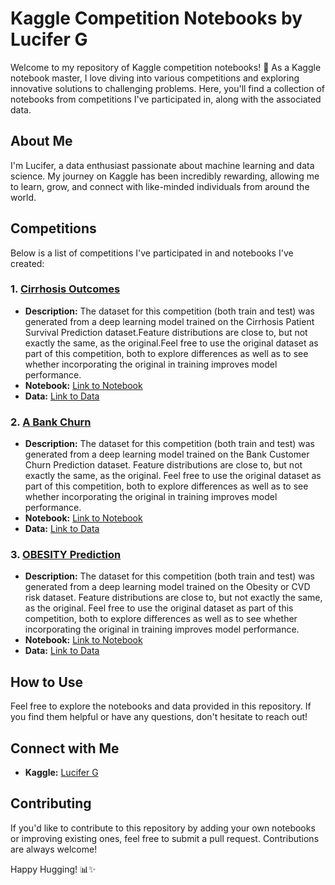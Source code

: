 # Kaggle Competition Notebooks by Lucifer G

Welcome to my repository of Kaggle competition notebooks! 🚀 As a Kaggle notebook master,
I love diving into various competitions and exploring innovative solutions to challenging problems. 
Here, you'll find a collection of notebooks from competitions I've participated in, along with the associated data.

## About Me
I'm Lucifer, a data enthusiast passionate about machine learning and data science. 
My journey on Kaggle has been incredibly rewarding, allowing me to learn, grow, and connect with like-minded individuals from around the world.

## Competitions
Below is a list of competitions I've participated in and notebooks I've created:

### 1. [Cirrhosis Outcomes](https://www.kaggle.com/competitions/playground-series-s3e26/)
- **Description:** The dataset for this competition (both train and test) was generated from a deep learning model trained on the Cirrhosis Patient Survival Prediction dataset.Feature distributions are close to, but not exactly the same, as the original.Feel free to use the original dataset as part of this competition, both to explore differences as well as to see whether incorporating the original in training improves model performance.
- **Notebook:** [Link to Notebook](https://www.kaggle.com/code/luficergfree/it-s-me-luficer-g)
- **Data:** [Link to Data](https://www.kaggle.com/competitions/playground-series-s3e26/data)

### 2. [A Bank Churn](https://www.kaggle.com/competitions/playground-series-s4e1/)
- **Description:** The dataset for this competition (both train and test) was generated from a deep learning model trained on the Bank Customer Churn Prediction dataset. Feature distributions are close to, but not exactly the same, as the original. Feel free to use the original dataset as part of this competition, both to explore differences as well as to see whether incorporating the original in training improves model performance.
- **Notebook:** [Link to Notebook](https://www.kaggle.com/code/luficergfree/simplicity-is-the-key-to-success)
- **Data:** [Link to Data](https://www.kaggle.com/competitions/playground-series-s4e1/data)

### 3. [OBESITY Prediction](https://www.kaggle.com/competitions/playground-series-s4e2/)
- **Description:** The dataset for this competition (both train and test) was generated from a deep learning model trained on the Obesity or CVD risk dataset. Feature distributions are close to, but not exactly the same, as the original. Feel free to use the original dataset as part of this competition, both to explore differences as well as to see whether incorporating the original in training improves model performance.
- **Notebook:** [Link to Notebook](https://www.kaggle.com/code/luficergfree/let-s-do-it-finishing-it)
- **Data:** [Link to Data](https://www.kaggle.com/competitions/playground-series-s4e2/data)

## How to Use
Feel free to explore the notebooks and data provided in this repository. If you find them helpful or have any questions, don't hesitate to reach out!

## Connect with Me
- **Kaggle:** [Lucifer G](https://www.kaggle.com/lucifergfree)

## Contributing
If you'd like to contribute to this repository by adding your own notebooks or improving existing ones, feel free to submit a pull request. Contributions are always welcome!

Happy Hugging! 📊✨
